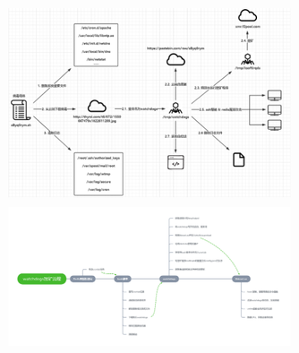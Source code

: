 ![LSDMiner原理图](https://github.com/G4rb3n/Malware-Picture/blob/master/Miner/LSDMiner/LSDMiner.png)

![LSDMiner流程图](https://github.com/G4rb3n/Malware-Picture/blob/master/Miner/LSDMiner/LSDMiner2.png)